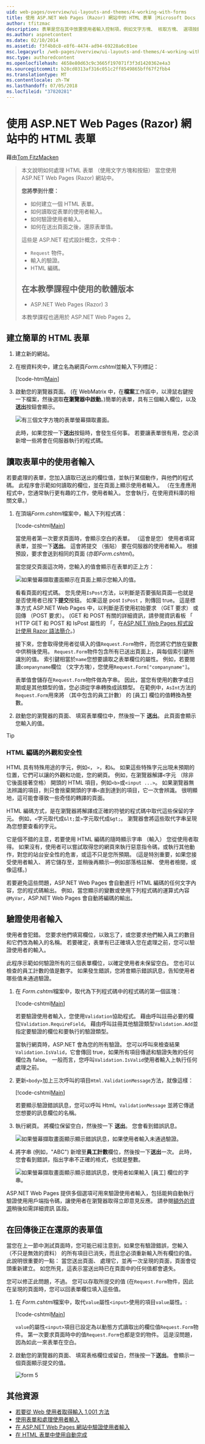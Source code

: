 ```yaml
---
uid: web-pages/overview/ui-layouts-and-themes/4-working-with-forms
title: 使用 ASP.NET Web Pages (Razor) 網站中的 HTML 表單 |Microsoft Docs
author: tfitzmac
description: 表單是您在其中放置使用者輸入控制項，例如文字方塊、 核取方塊、 選項按鈕和下拉式清單的 HTML 文件區段。 使用表單北...
ms.author: aspnetcontent
ms.date: 02/10/2014
ms.assetid: f3f4b8c8-e8f6-4474-ad94-69228a6c01ee
msc.legacyurl: /web-pages/overview/ui-layouts-and-themes/4-working-with-forms
msc.type: authoredcontent
ms.openlocfilehash: 4658e80d63c9c3665f197071f3f3d1420362e4a3
ms.sourcegitcommit: b28cd0313af316c051c2ff8549865bff67f2fbb4
ms.translationtype: MT
ms.contentlocale: zh-TW
ms.lasthandoff: 07/05/2018
ms.locfileid: "37820281"
---
```

<a name="working-with-html-forms-in-aspnet-web-pages-razor-sites"></a>使用 ASP.NET Web Pages (Razor) 網站中的 HTML 表單
====================
藉由[Tom FitzMacken](https://github.com/tfitzmac)

> 本文說明如何處理 HTML 表單 （使用文字方塊和按鈕） 當您使用 ASP.NET Web Pages (Razor) 網站中。
> 
> **您將學到什麼：** 
> 
> - 如何建立一個 HTML 表單。
> - 如何讀取從表單的使用者輸入。
> - 如何驗證使用者輸入。
> - 如何在送出頁面之後，還原表單值。
> 
> 這些是 ASP.NET 程式設計概念，文件中：
> 
> - `Request` 物件。
> - 輸入的驗證。
> - HTML 編碼。
>   
> 
> ## <a name="software-versions-used-in-the-tutorial"></a>在本教學課程中使用的軟體版本
> 
> 
> - ASP.NET Web Pages (Razor) 3
>   
> 
> 本教學課程也適用於 ASP.NET Web Pages 2。


## <a name="creating-a-simple-html-form"></a>建立簡單的 HTML 表單

1. 建立新的網站。
2. 在根資料夾中，建立名為網頁*Form.cshtml*並輸入下列標記：

    [!code-html[Main](4-working-with-forms/samples/sample1.html)]
3. 啟動您的瀏覽器頁面。 (在 WebMatrix 中，在**檔案**工作區中，以滑鼠右鍵按一下檔案，然後選取**在瀏覽器中啟動**。)簡單的表單，具有三個輸入欄位，以及**送出**按鈕會顯示。

    ![有三個文字方塊的表單螢幕擷取畫面。](4-working-with-forms/_static/image1.jpg)

    此時，如果您按一下**送出**按鈕時，會發生任何事。 若要讓表單很有用，您必須新增一些將會在伺服器執行的程式碼。

## <a name="reading-user-input-from-the-form"></a>讀取表單中的使用者輸入

若要處理的表單，您加入讀取已送出的欄位值，並執行某個動作，與他們的程式碼。 此程序會示範如何讀取的欄位，並在頁面上顯示使用者輸入。 （在生產應用程式中，您通常執行更有趣的工作，使用者輸入。 您會執行，在使用資料庫的相關文章。）

1. 在頂端*Form.cshtml*檔案中，輸入下列程式碼：

    [!code-cshtml[Main](4-working-with-forms/samples/sample2.cshtml)]

    當使用者第一次要求頁面時，會顯示空白的表單。 （這會是您） 使用者填寫表單，並按一下**送出**。 這會將提交 （張貼） 要在伺服器的使用者輸入。 根據預設，要求會送到相同的頁面 (亦即*Form.cshtml*)。

    當您提交頁面這次時，您輸入的值會顯示在表單的正上方：

    ![如果螢幕擷取畫面顯示在頁面上顯示您輸入的值。](4-working-with-forms/_static/image2.jpg)

    看看頁面的程式碼。 您先使用`IsPost`方法，以判斷是否要張貼頁面&#8212;也就是是否使用者已按下**提交**按鈕。 如果這是 post `IsPost` ，則傳回 true。 這是標準方式 ASP.NET Web Pages 中，以判斷是否使用初始要求 （GET 要求） 或回傳 （POST 要求）。 (GET 和 POST 有關的詳細資訊，請參閱資訊看板 「 HTTP GET 和 POST 和 IsPost 屬性的 「，在[ASP.NET Web Pages 程式設計使用 Razor 語法簡介](https://go.microsoft.com/fwlink/?LinkId=202890#SB_HttpGetPost)。)

    接下來，您會取得使用者從填入的值`Request.Form`物件，而您將它們放在變數中供稍後使用。 `Request.Form`物件包含所有已送出頁面上，與每個索引鍵所識別的值。 索引鍵相當於`name`您想要讀取之表單欄位的屬性。 例如，若要閱讀`companyname`欄位 （文字方塊），您使用`Request.Form["companyname"]`。

    表單值會儲存在`Request.Form`物件做為字串。 因此，當您有使用的數字或日期或是其他類型的值，您必須從字串轉換成該類型。 在範例中，`AsInt`方法的`Request.Form`用來將 （其中包含的員工計數） 的 [員工] 欄位的值轉換為整數。
2. 啟動您的瀏覽器的頁面、 填寫表單欄位中，然後按一下 **送出**。 此頁面會顯示您輸入的值。

> [!TIP] 
> 
> <a id="SB_HTMLEncoding"></a>
> ### <a name="html-encoding-for-appearance-and-security"></a>HTML 編碼的外觀和安全性
> 
> HTML 具有特殊用途的字元，例如`<`， `>`，和`&`。 如果這些特殊字元出現未預期的位置，它們可以讓的外觀和功能，您的網頁。 例如，在瀏覽器解譯`<`字元 （除非它後面接著空格） 開頭的 HTML 項目，例如`<b>`或`<input ...>`。 如果瀏覽器無法辨識的項目，則只會捨棄開頭的字串`<`直到達到的項目，它一次會辨識。 很明顯地，這可能會導致一些奇怪的轉譯的頁面。
> 
> HTML 編碼方式，是在瀏覽器將解譯成正確的符號的程式碼中取代這些保留的字元。 例如，`<`字元取代成`&lt;`並`>`字元取代成`&gt;`。 瀏覽器會將這些取代字串呈現為您想要查看的字元。
> 
> 它是個不錯的主意，若要使用 HTML 編碼的隨時顯示字串 （輸入） 您從使用者取得。 如果沒有，使用者可以嘗試取得您的網頁來執行惡意指令碼，或執行其他動作，對您的站台安全性的危害，或這不只是您所預期。 (這是特別重要，如果您接受使用者輸入、 將它儲存至，並稍後再顯示&#8212;例如部落格註解、 使用者檢閱，或像這樣。)
> 
> 若要避免這些問題，ASP.NET Web Pages 會自動進行 HTML 編碼的任何文字內容，您的程式碼輸出。 例如，當您顯示的變數或使用下列程式碼的運算式內容`@MyVar`，ASP.NET Web Pages 會自動將編碼的輸出。


## <a name="validating-user-input"></a>驗證使用者輸入

使用者會犯錯。 您要求他們填寫欄位，以致忘了，或您要求他們輸入員工的數目和它們改為輸入的名稱。 若要確定，表單有已正確填入您在處理之前，您可以驗證使用者的輸入。

此程序示範如何驗證所有的三個表單欄位，以確定使用者未保留空白。 您也可以檢查的員工計數的值是數字。 如果發生錯誤，您將會顯示錯誤訊息，告知使用者哪些值未通過驗證。

1. 在  *Form.cshtml*檔案中，取代為下列程式碼中的程式碼的第一個區塊： 

    [!code-cshtml[Main](4-working-with-forms/samples/sample3.cshtml)]

    若要驗證使用者輸入，您使用`Validation`協助程式。 藉由呼叫註冊必要的欄位`Validation.RequireField`。 藉由呼叫註冊其他驗證類型`Validation.Add`並指定要驗證的欄位和要執行的驗證類型。

    當執行網頁時，ASP.NET 會為您的所有驗證。 您可以呼叫來檢查結果`Validation.IsValid`，它會傳回 true，如果所有項目傳遞和驗證失敗的任何欄位為 false。 一般而言，您呼叫`Validation.IsValid`使用者輸入上執行任何處理之前。
2. 更新`<body>`加上三次呼叫的項目`Html.ValidationMessage`方法，就像這樣：

    [!code-cshtml[Main](4-working-with-forms/samples/sample4.cshtml?highlight=8,13,18)]

    若要顯示驗證錯誤訊息，您可以呼叫 Html。`ValidationMessage` 並將它傳遞您想要的訊息欄位的名稱。
3. 執行網頁。 將欄位保留空白，然後按一下 **送出**。 您會看到錯誤訊息。

    ![如果螢幕擷取畫面顯示顯示錯誤訊息，如果使用者輸入未通過驗證。](4-working-with-forms/_static/image3.jpg)
4. 將字串 (例如，"ABC") 新增至**員工計數**欄位，然後按一下**送出**一次。 此時，您會看到錯誤，指出字串不正確的格式，也就是整數。

    ![如果螢幕擷取畫面顯示顯示錯誤訊息，使用者如果輸入 [員工] 欄位的字串。](4-working-with-forms/_static/image4.jpg)

ASP.NET Web Pages 提供多個選項可用來驗證使用者輸入，包括能夠自動執行驗證使用用戶端指令碼，讓使用者在瀏覽器取得立即意見反應。 請參閱[額外的資源](#Additional_Resources)稍後如需詳細資訊 區段。

## <a name="restoring-form-values-after-postbacks"></a>在回傳後正在還原的表單值

當您在上一節中測試頁面時，您可能已經注意到，如果您有驗證錯誤，您輸入 （不只是無效的資料） 的所有項目已消失，而且您必須重新輸入所有欄位的值。 此說明很重要的一點： 當您送出頁面、 處理它，並再一次呈現的頁面，頁面會從頭重新建立。 如您所見，這表示當送出時已在頁面中的任何值都會遺失。

您可以修正此問題，不過。 您可以存取所提交的值 (在`Request.Form`物件，因此在呈現的頁面時，您可以回表單欄位填入這些值。

1. 在  *Form.cshtml*檔案中，取代`value`屬性`<input>`使用的項目`value`屬性。: 

    [!code-cshtml[Main](4-working-with-forms/samples/sample5.cshtml?highlight=13,19,25)]

    `value`的屬性`<input>`項目已設定為以動態方式讀取出的欄位值`Request.Form`物件。 第一次要求頁面時中的值`Request.Form`也都是空的物件。 這是沒問題，因為如此一來表單在空白。
2. 啟動您的瀏覽器的頁面、 填寫表格欄位或留白，然後按一下**送出**。 會顯示一個頁面顯示提交的值。

    ![form 5](4-working-with-forms/_static/image5.jpg)

<a id="Additional_Resources"></a>
## <a name="additional-resources"></a>其他資源

- [若要從 Web 使用者取得輸入 1,001 方法](https://msdn.microsoft.com/library/ms971057.aspx)
- [使用表單和處理使用者輸入](https://msdn.microsoft.com/library/ms525182(VS.90).aspx)
- [在 ASP.NET Web Pages 網站中驗證使用者輸入](https://go.microsoft.com/fwlink/?LinkId=253002)
- [在 HTML 表單中使用自動完成](https://msdn.microsoft.com/library/ms533032(VS.85).aspx)
